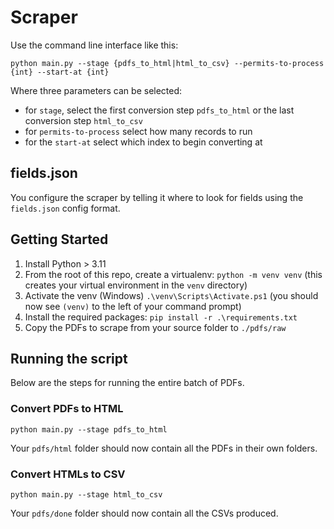 # Scraper

Use the command line interface like this:

`python main.py --stage {pdfs_to_html|html_to_csv} --permits-to-process {int} --start-at {int}`

Where three parameters can be selected: 
- for `stage`, select the first conversion step `pdfs_to_html` or the last conversion step `html_to_csv`
- for `permits-to-process` select how many records to run 
- for the `start-at` select which index to begin converting at

## fields.json

You configure the scraper by telling it where to look for fields using the `fields.json` config format.

## Getting Started

1. Install Python > 3.11
2. From the root of this repo, create a virtualenv: `python -m venv venv` (this creates your virtual environment in the `venv` directory)
3. Activate the venv (Windows) `.\venv\Scripts\Activate.ps1` (you should now see `(venv)` to the left of your command prompt)
4. Install the required packages: `pip install -r .\requirements.txt`
5. Copy the PDFs to scrape from your source folder to `./pdfs/raw`

## Running the script

Below are the steps for running the entire batch of PDFs.

### Convert PDFs to HTML

`python main.py --stage pdfs_to_html`

Your `pdfs/html` folder should now contain all the PDFs in their own folders.

###  Convert HTMLs to CSV

`python main.py --stage html_to_csv`

Your `pdfs/done` folder should now contain all the CSVs produced.
